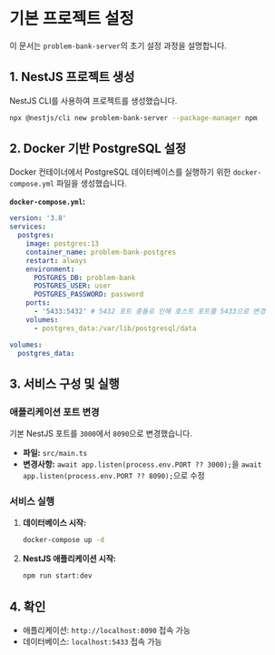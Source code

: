 # 기본 프로젝트 설정

이 문서는 `problem-bank-server`의 초기 설정 과정을 설명합니다.

## 1. NestJS 프로젝트 생성

NestJS CLI를 사용하여 프로젝트를 생성했습니다.

```bash
npx @nestjs/cli new problem-bank-server --package-manager npm
```

## 2. Docker 기반 PostgreSQL 설정

Docker 컨테이너에서 PostgreSQL 데이터베이스를 실행하기 위한 `docker-compose.yml` 파일을 생성했습니다.

**`docker-compose.yml`:**

```yaml
version: '3.8'
services:
  postgres:
    image: postgres:13
    container_name: problem-bank-postgres
    restart: always
    environment:
      POSTGRES_DB: problem-bank
      POSTGRES_USER: user
      POSTGRES_PASSWORD: password
    ports:
      - '5433:5432' # 5432 포트 충돌로 인해 호스트 포트를 5433으로 변경
    volumes:
      - postgres_data:/var/lib/postgresql/data

volumes:
  postgres_data:
```

## 3. 서비스 구성 및 실행

### 애플리케이션 포트 변경

기본 NestJS 포트를 `3000`에서 `8090`으로 변경했습니다.

- **파일:** `src/main.ts`
- **변경사항:** `await app.listen(process.env.PORT ?? 3000);`을 `await app.listen(process.env.PORT ?? 8090);`으로 수정

### 서비스 실행

1.  **데이터베이스 시작:**
    ```bash
    docker-compose up -d
    ```
2.  **NestJS 애플리케이션 시작:**
    ```bash
    npm run start:dev
    ```

## 4. 확인

- 애플리케이션: `http://localhost:8090` 접속 가능
- 데이터베이스: `localhost:5433` 접속 가능
